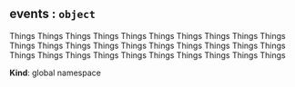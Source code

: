 <a name="events"></a>

## events : <code>object</code>
Things Things Things Things Things Things Things Things Things Things
Things Things Things Things Things Things
Things Things Things Things Things Things Things Things
Things Things Things Things Things Things

**Kind**: global namespace  
